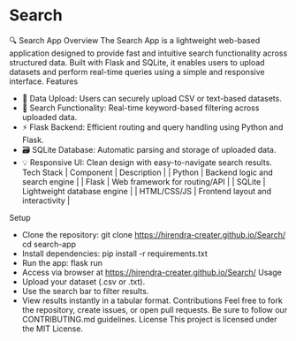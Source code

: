 # Search

🔍 Search App
Overview
The Search App is a lightweight web-based application designed to provide fast and intuitive search functionality across structured data. Built with Flask and SQLite, it enables users to upload datasets and perform real-time queries using a simple and responsive interface.
Features
- 📁 Data Upload: Users can securely upload CSV or text-based datasets.
- 🔎 Search Functionality: Real-time keyword-based filtering across uploaded data.
- ⚡ Flask Backend: Efficient routing and query handling using Python and Flask.
- 🗃️ SQLite Database: Automatic parsing and storage of uploaded data.
- 💡 Responsive UI: Clean design with easy-to-navigate search results.
Tech Stack
| Component | Description | 
| Python | Backend logic and search engine | 
| Flask | Web framework for routing/API | 
| SQLite | Lightweight database engine | 
| HTML/CSS/JS | Frontend layout and interactivity | 


Setup
- Clone the repository:
git clone https://hirendra-creater.github.io/Search/ 
cd search-app  
- Install dependencies:
pip install -r requirements.txt  
- Run the app:
flask run  
- Access via browser at https://hirendra-creater.github.io/Search/
Usage
- Upload your dataset (.csv or .txt).
- Use the search bar to filter results.
- View results instantly in a tabular format.
Contributions
Feel free to fork the repository, create issues, or open pull requests. Be sure to follow our CONTRIBUTING.md guidelines.
License
This project is licensed under the MIT License.


